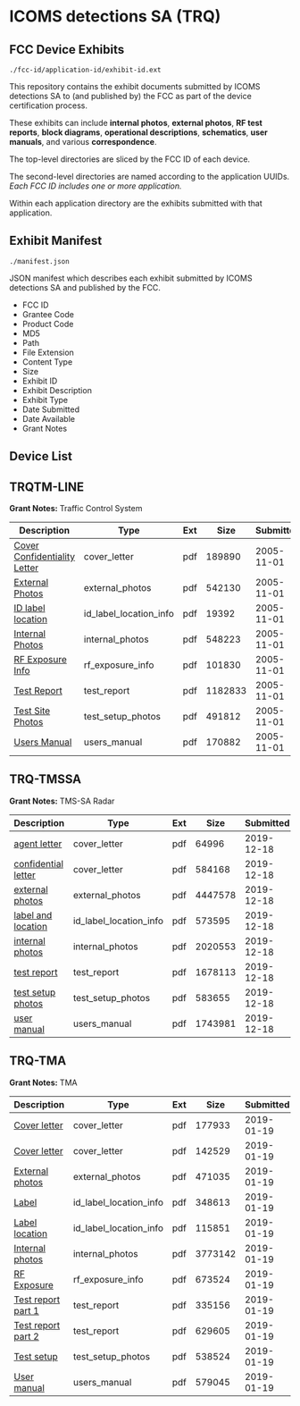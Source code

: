 # ICOMS detections SA (TRQ)
## FCC Device Exhibits

```
./fcc-id/application-id/exhibit-id.ext
```

This repository contains the exhibit documents submitted by ICOMS detections SA to (and published by) the FCC as part of the device certification process.

These exhibits can include **internal photos**, **external photos**, **RF test reports**, **block diagrams**, **operational descriptions**, **schematics**, **user manuals**, and various **correspondence**.

The top-level directories are sliced by the FCC ID of each device.

The second-level directories are named according to the application UUIDs. *Each FCC ID includes one or more application.*

Within each application directory are the exhibits submitted with that application. 

## Exhibit Manifest

```
./manifest.json
```

JSON manifest which describes each exhibit submitted by ICOMS detections SA and published by the FCC.

- FCC ID
- Grantee Code
- Product Code
- MD5
- Path
- File Extension
- Content Type
- Size
- Exhibit ID
- Exhibit Description
- Exhibit Type
- Date Submitted
- Date Available
- Grant Notes

## Device List
## TRQTM-LINE
**Grant Notes:** Traffic Control System

| Description | Type | Ext | Size | Submitted | Available |
| ----------- | ---- | --- | ---- | --------- | --------- |
| [Cover Confidentiality Letter](TRQTM-LINE/f254b34d5b798c71d827f38ab26de250/597850.pdf) | cover_letter | pdf | 189890 | 2005-11-01 | 2005-11-01 |
| [External Photos](TRQTM-LINE/f254b34d5b798c71d827f38ab26de250/597852.pdf) | external_photos | pdf | 542130 | 2005-11-01 | 2005-11-01 |
| [ID label location](TRQTM-LINE/f254b34d5b798c71d827f38ab26de250/597853.pdf) | id_label_location_info | pdf | 19392 | 2005-11-01 | 2005-11-01 |
| [Internal Photos](TRQTM-LINE/f254b34d5b798c71d827f38ab26de250/597854.pdf) | internal_photos | pdf | 548223 | 2005-11-01 | 2005-11-01 |
| [RF Exposure Info](TRQTM-LINE/f254b34d5b798c71d827f38ab26de250/597857.pdf) | rf_exposure_info | pdf | 101830 | 2005-11-01 | 2005-11-01 |
| [Test Report](TRQTM-LINE/f254b34d5b798c71d827f38ab26de250/597859.pdf) | test_report | pdf | 1182833 | 2005-11-01 | 2005-11-01 |
| [Test Site Photos](TRQTM-LINE/f254b34d5b798c71d827f38ab26de250/597860.pdf) | test_setup_photos | pdf | 491812 | 2005-11-01 | 2005-11-01 |
| [Users Manual](TRQTM-LINE/f254b34d5b798c71d827f38ab26de250/597861.pdf) | users_manual | pdf | 170882 | 2005-11-01 | 2005-11-01 |
## TRQ-TMSSA
**Grant Notes:** TMS-SA Radar

| Description | Type | Ext | Size | Submitted | Available |
| ----------- | ---- | --- | ---- | --------- | --------- |
| [agent letter](TRQ-TMSSA/5097417c5be0a84ab6bd8e36889d1a02/4556297.pdf) | cover_letter | pdf | 64996 | 2019-12-18 | 2019-12-18 |
| [confidential letter](TRQ-TMSSA/5097417c5be0a84ab6bd8e36889d1a02/4556298.pdf) | cover_letter | pdf | 584168 | 2019-12-18 | 2019-12-18 |
| [external photos](TRQ-TMSSA/5097417c5be0a84ab6bd8e36889d1a02/4556299.pdf) | external_photos | pdf | 4447578 | 2019-12-18 | 2019-12-18 |
| [label and location](TRQ-TMSSA/5097417c5be0a84ab6bd8e36889d1a02/4556300.pdf) | id_label_location_info | pdf | 573595 | 2019-12-18 | 2019-12-18 |
| [internal photos](TRQ-TMSSA/5097417c5be0a84ab6bd8e36889d1a02/4556301.pdf) | internal_photos | pdf | 2020553 | 2019-12-18 | 2019-12-18 |
| [test report](TRQ-TMSSA/5097417c5be0a84ab6bd8e36889d1a02/4556305.pdf) | test_report | pdf | 1678113 | 2019-12-18 | 2019-12-18 |
| [test setup photos](TRQ-TMSSA/5097417c5be0a84ab6bd8e36889d1a02/4556306.pdf) | test_setup_photos | pdf | 583655 | 2019-12-18 | 2019-12-18 |
| [user manual](TRQ-TMSSA/5097417c5be0a84ab6bd8e36889d1a02/4556307.pdf) | users_manual | pdf | 1743981 | 2019-12-18 | 2019-12-18 |
## TRQ-TMA
**Grant Notes:** TMA

| Description | Type | Ext | Size | Submitted | Available |
| ----------- | ---- | --- | ---- | --------- | --------- |
| [Cover letter](TRQ-TMA/c2147c4b28855fa107887a8d4684b845/4132362.pdf) | cover_letter | pdf | 177933 | 2019-01-19 | 2019-01-19 |
| [Cover letter](TRQ-TMA/c2147c4b28855fa107887a8d4684b845/4132363.pdf) | cover_letter | pdf | 142529 | 2019-01-19 | 2019-01-19 |
| [External photos](TRQ-TMA/c2147c4b28855fa107887a8d4684b845/4132364.pdf) | external_photos | pdf | 471035 | 2019-01-19 | 2019-01-19 |
| [Label](TRQ-TMA/c2147c4b28855fa107887a8d4684b845/4132365.pdf) | id_label_location_info | pdf | 348613 | 2019-01-19 | 2019-01-19 |
| [Label location](TRQ-TMA/c2147c4b28855fa107887a8d4684b845/4132366.pdf) | id_label_location_info | pdf | 115851 | 2019-01-19 | 2019-01-19 |
| [Internal photos](TRQ-TMA/c2147c4b28855fa107887a8d4684b845/4132367.pdf) | internal_photos | pdf | 3773142 | 2019-01-19 | 2019-01-19 |
| [RF Exposure](TRQ-TMA/c2147c4b28855fa107887a8d4684b845/4132374.pdf) | rf_exposure_info | pdf | 673524 | 2019-01-19 | 2019-01-19 |
| [Test report part 1](TRQ-TMA/c2147c4b28855fa107887a8d4684b845/4132376.pdf) | test_report | pdf | 335156 | 2019-01-19 | 2019-01-19 |
| [Test report part 2](TRQ-TMA/c2147c4b28855fa107887a8d4684b845/4132377.pdf) | test_report | pdf | 629605 | 2019-01-19 | 2019-01-19 |
| [Test setup](TRQ-TMA/c2147c4b28855fa107887a8d4684b845/4132378.pdf) | test_setup_photos | pdf | 538524 | 2019-01-19 | 2019-01-19 |
| [User manual](TRQ-TMA/c2147c4b28855fa107887a8d4684b845/4132379.pdf) | users_manual | pdf | 579045 | 2019-01-19 | 2019-01-19 |
